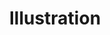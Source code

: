 ---
title: Illustration
crosslinks:
- youtubefactsbot
- livven
- IDAP
- u_imguralbumbot
- youtubot
- tmsbmeta
- anti_gif_bot
- john_yukis_bots
- gigposters
- worldbuilding
- TheSimpsons
- causeWhyNotMate
- botwatch
- redditgetsdrawn
- rapperadayproject
- Infographics
- HailCorporate
- Owls
- nostalgia
- evilbuildings
---